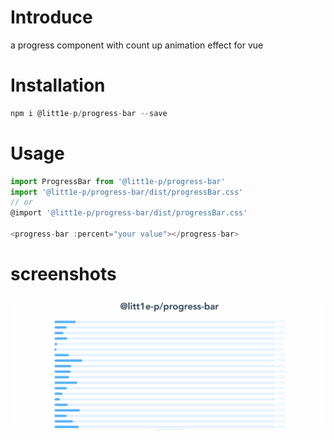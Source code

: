 # Introduce

a progress component with count up animation effect for vue

# Installation

```js
npm i @litt1e-p/progress-bar --save
```

# Usage

```js
import ProgressBar from '@litt1e-p/progress-bar'
import '@litt1e-p/progress-bar/dist/progressBar.css'
// or 
@import '@litt1e-p/progress-bar/dist/progressBar.css'

<progress-bar :percent="your value"></progress-bar>
```

# screenshots

![](screenshots/1.gif)
